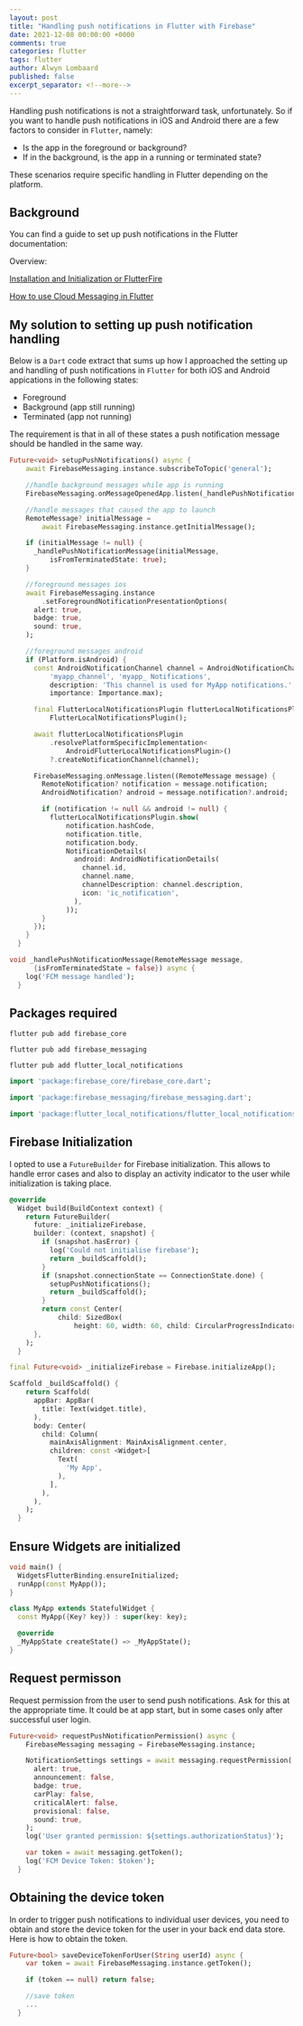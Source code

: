 ```yaml
---
layout: post
title: "Handling push notifications in Flutter with Firebase"
date: 2021-12-08 00:00:00 +0000
comments: true
categories: flutter
tags: flutter
author: Alwyn Lombaard
published: false
excerpt_separator: <!--more-->
---
```



Handling push notifications is not a straightforward task, unfortunately. So if you want to handle push notifications in iOS and Android there are a few factors to consider in `Flutter`, namely:

- Is the app in the foreground or background?
- If in the background, is the app in a running or terminated state?

These scenarios require specific handling in Flutter depending on the platform. 

<!--more-->

## Background ##

You can find a guide to set up push notifications in the Flutter documentation:

Overview:

[Installation and Initialization or FlutterFire](https://firebase.flutter.dev/docs/overview)

[How to use Cloud Messaging in Flutter](https://firebase.flutter.dev/docs/messaging/usage)


## My solution to setting up push notification handling ##

Below is a `Dart` code extract that sums up how I approached the setting up and handling of push notifications in `Flutter` for both iOS and Android appications in the following states:

- Foreground
- Background (app still running)
- Terminated (app not running)

The requirement is that in all of these states a push notification message should be handled in the same way.

```dart
Future<void> setupPushNotifications() async {
    await FirebaseMessaging.instance.subscribeToTopic('general');

    //handle background messages while app is running
    FirebaseMessaging.onMessageOpenedApp.listen(_handlePushNotificationMessage);

    //handle messages that caused the app to launch
    RemoteMessage? initialMessage =
        await FirebaseMessaging.instance.getInitialMessage();

    if (initialMessage != null) {
      _handlePushNotificationMessage(initialMessage,
          isFromTerminatedState: true);
    }

    //foreground messages ios
    await FirebaseMessaging.instance
        .setForegroundNotificationPresentationOptions(
      alert: true,
      badge: true,
      sound: true,
    );

    //foreground messages android
    if (Platform.isAndroid) {
      const AndroidNotificationChannel channel = AndroidNotificationChannel(
          'myapp_channel', 'myapp_ Notifications',
          description: 'This channel is used for MyApp notifications.',
          importance: Importance.max);

      final FlutterLocalNotificationsPlugin flutterLocalNotificationsPlugin =
          FlutterLocalNotificationsPlugin();

      await flutterLocalNotificationsPlugin
          .resolvePlatformSpecificImplementation<
              AndroidFlutterLocalNotificationsPlugin>()
          ?.createNotificationChannel(channel);

      FirebaseMessaging.onMessage.listen((RemoteMessage message) {
        RemoteNotification? notification = message.notification;
        AndroidNotification? android = message.notification?.android;

        if (notification != null && android != null) {
          flutterLocalNotificationsPlugin.show(
              notification.hashCode,
              notification.title,
              notification.body,
              NotificationDetails(
                android: AndroidNotificationDetails(
                  channel.id,
                  channel.name,
                  channelDescription: channel.description,
                  icon: 'ic_notification',
                ),
              ));
        }
      });
    }
  }

```

```dart
void _handlePushNotificationMessage(RemoteMessage message,
      {isFromTerminatedState = false}) async {
    log('FCM message handled');
  }
```

## Packages required ##

```shell
flutter pub add firebase_core

flutter pub add firebase_messaging

flutter pub add flutter_local_notifications

```


```dart
import 'package:firebase_core/firebase_core.dart';

import 'package:firebase_messaging/firebase_messaging.dart';

import 'package:flutter_local_notifications/flutter_local_notifications.dart';
```

## Firebase Initialization ##
I opted to use a `FutureBuilder` for Firebase initialization. This allows to handle error cases and also to display an activity indicator to the user while initialization is taking place.

```dart
@override
  Widget build(BuildContext context) {
    return FutureBuilder(
      future: _initializeFirebase,
      builder: (context, snapshot) {
        if (snapshot.hasError) {
          log('Could not initialise firebase');
          return _buildScaffold();
        }
        if (snapshot.connectionState == ConnectionState.done) {
          setupPushNotifications();
          return _buildScaffold();
        }
        return const Center(
            child: SizedBox(
                height: 60, width: 60, child: CircularProgressIndicator()));
      },
    );
  }
```

```dart
final Future<void> _initializeFirebase = Firebase.initializeApp();
```

```dart
Scaffold _buildScaffold() {
    return Scaffold(
      appBar: AppBar(
        title: Text(widget.title),
      ),
      body: Center(
        child: Column(
          mainAxisAlignment: MainAxisAlignment.center,
          children: const <Widget>[
            Text(
              'My App',
            ),
          ],
        ),
      ),
    );
  }
```

## Ensure Widgets are initialized  ##

```dart
void main() {
  WidgetsFlutterBinding.ensureInitialized;
  runApp(const MyApp());
}

```


```dart
class MyApp extends StatefulWidget {
  const MyApp({Key? key}) : super(key: key);

  @override
  _MyAppState createState() => _MyAppState();
}
```

## Request permisson ##
Request permission from the user to send push notifications. Ask for this at the appropriate time. It could be at app start, but in some cases only after successful user login.

```dart
Future<void> requestPushNotificationPermission() async {
    FirebaseMessaging messaging = FirebaseMessaging.instance;

    NotificationSettings settings = await messaging.requestPermission(
      alert: true,
      announcement: false,
      badge: true,
      carPlay: false,
      criticalAlert: false,
      provisional: false,
      sound: true,
    );
    log('User granted permission: ${settings.authorizationStatus}');

    var token = await messaging.getToken();
    log('FCM Device Token: $token');
  }

```

## Obtaining the device token ##

In order to trigger push notifications to individual user devices, you need to obtain and store the device token for the user in your back end data store. Here is how to obtain the token.

```dart
Future<bool> saveDeviceTokenForUser(String userId) async {
    var token = await FirebaseMessaging.instance.getToken();

    if (token == null) return false;

    //save token
    ...
  }
```



